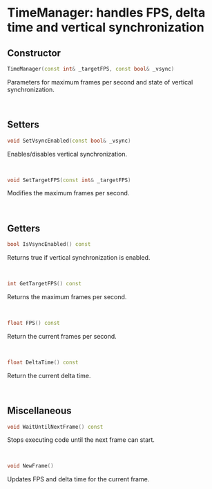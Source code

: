 # TimeManager: handles FPS, delta time and vertical synchronization

## Constructor

```cpp
TimeManager(const int& _targetFPS, const bool& _vsync)
```

Parameters for maximum frames per second and state of vertical synchronization.

<br>

## Setters

```cpp
void SetVsyncEnabled(const bool& _vsync)
```

Enables/disables vertical synchronization.

<br>

```cpp
void SetTargetFPS(const int& _targetFPS)
```

Modifies the maximum frames per second.

<br>

## Getters

```cpp
bool IsVsyncEnabled() const
```

Returns true if vertical synchronization is enabled.

<br>

```cpp
int GetTargetFPS() const
```

Returns the maximum frames per second.

<br>

```cpp
float FPS() const
```

Return the current frames per second.

<br>

```cpp
float DeltaTime() const
```

Return the current delta time.

<br>

## Miscellaneous

```cpp
void WaitUntilNextFrame() const
```

Stops executing code until the next frame can start.

<br>

```cpp
void NewFrame()
```

Updates FPS and delta time for the current frame.

<br>

